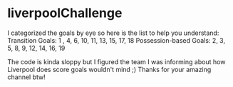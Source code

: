 # liverpoolChallenge
I categorized the goals by eye so here is the list to help you understand:
Transition Goals: 1 , 4, 6, 10, 11, 13, 15, 17, 18
Possession-based Goals: 2, 3, 5, 8, 9, 12, 14, 16, 19

The code is kinda sloppy but I figured the team I was informing about how Liverpool does score goals wouldn't mind ;) 
Thanks for your amazing channel btw!
